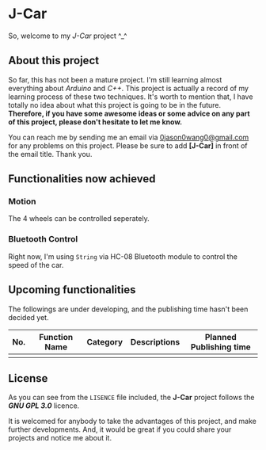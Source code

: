 # J-Car

So, welcome to my *J-Car* project ^_^

## About this project

So far, this has not been a mature project. I'm still learning almost everything about *Arduino* and *C++*. This project is actually a record of my learning process of these two techniques. It's worth to mention that, I have totally no idea about what this project is going to be in the future. **Therefore, if you have some awesome ideas or some advice on any part of this project, please don't hesitate to let me know.**

You can reach me by sending me an email via [0jason0wang0@gmail.com](0jason0wang0@gmail.com) for any problems on this project. Please be sure to add **[J-Car]** in front of the email title. Thank you.

## Functionalities now achieved

### Motion

The 4 wheels can be controlled seperately. 

### Bluetooth Control

Right now, I'm using `String` via HC-08 Bluetooth module to control the speed of the car.

## Upcoming functionalities

The followings are under developing, and the publishing time hasn't been decided yet.

|No.|Function Name|Category|Descriptions|Planned Publishing time|
|---|-------------|--------|------------|-----------------------|
||||||

## License

As you can see from the `LISENCE` file included, the **J-Car** project follows the ***GNU GPL 3.0*** licence.

It is welcomed for anybody to take the advantages of this project, and make further developments. And, it would be great if you could share your projects and notice me about it. 